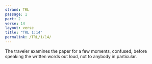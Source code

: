 ```yaml
---
strand: TRL
passage: 1
part: 2
verse: 14
layout: verse
title: "TRL 1:14"
permalink: /TRL/1/14/
---
```

The traveler examines the paper for a few moments, confused, before speaking the written words out loud, not to anybody in particular.
